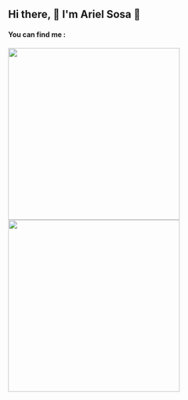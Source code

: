 ## Hi there, :high_brightness: I'm Ariel Sosa :high_brightness:

#### You can find me :
<img src="https://gcdn.lanetaneta.com/wp-content/uploads/2019/10/El-GIF-est%C3%A1-muerto.-Larga-vida-al-GIF.gif" width="350px">
<img src="https://mymodernmet.com/wp/wp-content/uploads/2019/10/nasa-black-hole-visualization-1.gif" width="350px">

<!--
- 🔭 I’m currently working on ...
- 🌱 I’m currently learning ...
- 👯 I’m looking to collaborate on ...
- 🤔 I’m looking for help with ...
- 💬 Ask me about ...
- 📫 How to reach me: ...
- 😄 Pronouns: ...
- ⚡ Fun fact: ...
--!>
